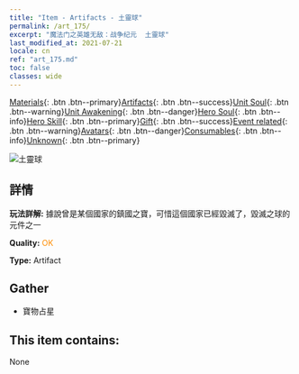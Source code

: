 ```yaml
---
title: "Item - Artifacts - 土靈球"
permalink: /art_175/
excerpt: "魔法门之英雄无敌：战争纪元  土靈球"
last_modified_at: 2021-07-21
locale: cn
ref: "art_175.md"
toc: false
classes: wide
---
```

 [Materials](/ItemsCN/){: .btn .btn--primary}[Artifacts](/ItemsCN/Artifacts/){: .btn .btn--success}[Unit Soul](/ItemsCN/UnitSoul/){: .btn .btn--warning}[Unit Awakening](/ItemsCN/UnitAwakening/){: .btn .btn--danger}[Hero Soul](/ItemsCN/HeroSoul/){: .btn .btn--info}[Hero Skill](/ItemsCN/HeroSkill/){: .btn .btn--primary}[Gift](/ItemsCN/Gift/){: .btn .btn--success}[Event related](/ItemsCN/Events/){: .btn .btn--warning}[Avatars](/ItemsCN/Avatars/){: .btn .btn--danger}[Consumables](/ItemsCN/Consumables/){: .btn .btn--info}[Unknown](/ItemsCN/Unknown/){: .btn .btn--primary}

 ![土靈球](/images/t/artifact_40454.png)

## 詳情
 **玩法詳解:** 據說曾是某個國家的鎮國之寶，可惜這個國家已經毀滅了，毀滅之球的元件之一

 **Quality:** <span style="color: #FF8C00">OK</span>

 **Type:** Artifact

## Gather

*    寶物占星 

## This item contains:

  None

